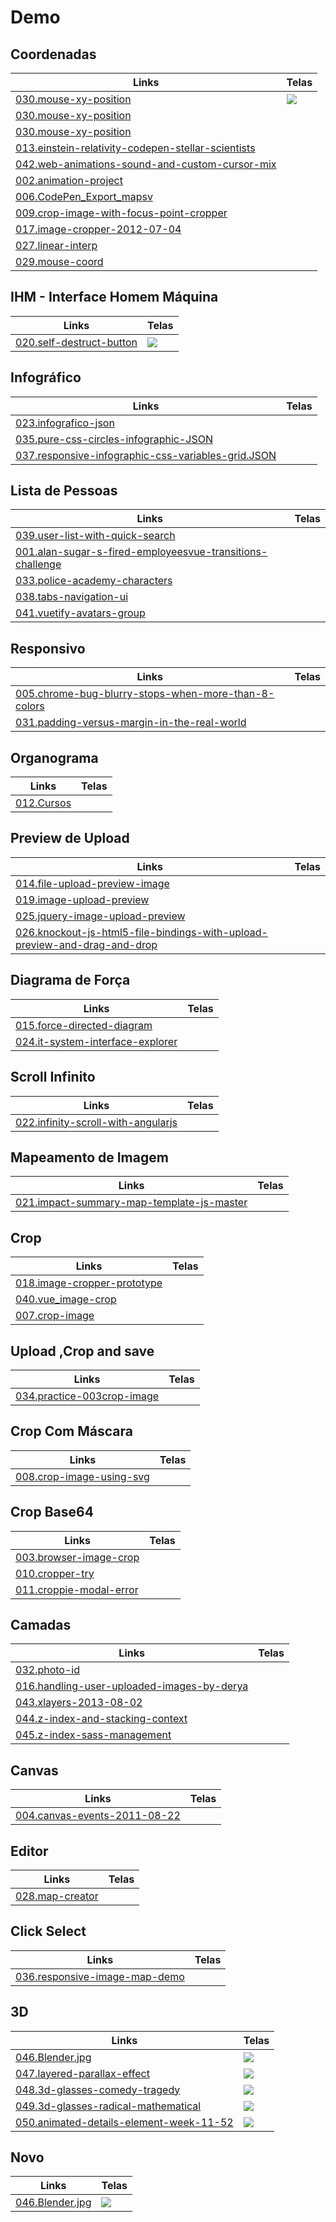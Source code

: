# Demo

## Coordenadas

|Links        |Telas        |
|---          |---          |
| [030.mouse-xy-position](https://renatomportugal.github.io/template/030.mouse-xy-position/) | <img src="images/030.mouse-xy-position.png"/> |
| [030.mouse-xy-position](https://renatomportugal.github.io/template/030.mouse-xy-position/) ||
| [030.mouse-xy-position](https://renatomportugal.github.io/template/030.mouse-xy-position/) ||
| [013.einstein-relativity-codepen-stellar-scientists](https://renatomportugal.github.io/template/013.einstein-relativity-codepen-stellar-scientists/) ||
| [042.web-animations-sound-and-custom-cursor-mix](https://renatomportugal.github.io/template/042.web-animations-sound-and-custom-cursor-mix/) ||
| [002.animation-project](https://renatomportugal.github.io/template/002.animation-project/) ||
| [006.CodePen_Export_mapsv](https://renatomportugal.github.io/template/006.CodePen_Export_mapsv/) ||
| [009.crop-image-with-focus-point-cropper](https://renatomportugal.github.io/template/009.crop-image-with-focus-point-cropper/) ||
| [017.image-cropper-2012-07-04](https://renatomportugal.github.io/template/017.image-cropper-2012-07-04/) ||
| [027.linear-interp](https://renatomportugal.github.io/template/027.linear-interp/) ||
| [029.mouse-coord](https://renatomportugal.github.io/template/029.mouse-coord/) ||

## IHM - Interface Homem Máquina

|Links        |Telas        |
|---          |---          |
| [020.self-destruct-button](https://renatomportugal.github.io/template/020.self-destruct-button/) | <img src="images/020.self-destruct-button.jpg"/> |

## Infográfico

|Links        |Telas        |
|---          |---          |
| [023.infografico-json](https://renatomportugal.github.io/template/023.infografico-json/) | |
| [035.pure-css-circles-infographic-JSON](https://renatomportugal.github.io/template/035.pure-css-circles-infographic-JSON/) | |
| [037.responsive-infographic-css-variables-grid.JSON](https://renatomportugal.github.io/template/037.responsive-infographic-css-variables-grid.JSON/) | |

## Lista de Pessoas

|Links        |Telas        |
|---          |---          |
| [039.user-list-with-quick-search](https://renatomportugal.github.io/template/039.user-list-with-quick-search/) ||
| [001.alan-sugar-s-fired-employeesvue-transitions-challenge](https://renatomportugal.github.io/template/001.alan-sugar-s-fired-employeesvue-transitions-challenge/) ||
| [033.police-academy-characters](https://renatomportugal.github.io/template/033.police-academy-characters/) ||
| [038.tabs-navigation-ui](https://renatomportugal.github.io/template/038.tabs-navigation-ui/) ||
| [041.vuetify-avatars-group](https://renatomportugal.github.io/template/041.vuetify-avatars-group/) ||

## Responsivo

|Links        |Telas        |
|---          |---          |
| [005.chrome-bug-blurry-stops-when-more-than-8-colors](https://renatomportugal.github.io/template/005.chrome-bug-blurry-stops-when-more-than-8-colors/) ||
| [031.padding-versus-margin-in-the-real-world](https://renatomportugal.github.io/template/031.padding-versus-margin-in-the-real-world/) ||

## Organograma

|Links        |Telas        |
|---          |---          |
| [012.Cursos](https://renatomportugal.github.io/template/012.Cursos/) ||

## Preview de Upload

|Links        |Telas        |
|---          |---          |
| [014.file-upload-preview-image](https://renatomportugal.github.io/template/014.file-upload-preview-image/) ||
| [019.image-upload-preview](https://renatomportugal.github.io/template/019.image-upload-preview/) ||
| [025.jquery-image-upload-preview](https://renatomportugal.github.io/template/025.jquery-image-upload-preview/) ||
| [026.knockout-js-html5-file-bindings-with-upload-preview-and-drag-and-drop](https://renatomportugal.github.io/template/026.knockout-js-html5-file-bindings-with-upload-preview-and-drag-and-drop/) ||

## Diagrama de Força

|Links        |Telas        |
|---          |---          |
| [015.force-directed-diagram](https://renatomportugal.github.io/template/015.force-directed-diagram/) ||
| [024.it-system-interface-explorer](https://renatomportugal.github.io/template/024.it-system-interface-explorer/) ||

## Scroll Infinito

|Links        |Telas        |
|---          |---          |
| [022.infinity-scroll-with-angularjs](https://renatomportugal.github.io/template/022.infinity-scroll-with-angularjs/) ||

## Mapeamento de Imagem

|Links        |Telas        |
|---          |---          |
| [021.impact-summary-map-template-js-master](https://renatomportugal.github.io/template/021.impact-summary-map-template-js-master/) ||

## Crop

|Links        |Telas        |
|---          |---          |
| [018.image-cropper-prototype](https://renatomportugal.github.io/template/018.image-cropper-prototype/) ||
| [040.vue_image-crop](https://renatomportugal.github.io/template/040.vue_image-crop/) ||
| [007.crop-image](https://renatomportugal.github.io/template/007.crop-image/) ||

## Upload ,Crop and save

|Links        |Telas        |
|---          |---          |
| [034.practice-003crop-image](https://renatomportugal.github.io/template/034.practice-003crop-image/) ||

## Crop Com Máscara

|Links        |Telas        |
|---          |---          |
| [008.crop-image-using-svg](https://renatomportugal.github.io/template/008.crop-image-using-svg/) ||

## Crop Base64

|Links        |Telas        |
|---          |---          |
| [003.browser-image-crop](https://renatomportugal.github.io/template/003.browser-image-crop/) ||
| [010.cropper-try](https://renatomportugal.github.io/template/010.cropper-try/) ||
| [011.croppie-modal-error](https://renatomportugal.github.io/template/011.croppie-modal-error/) ||

## Camadas

|Links        |Telas        |
|---          |---          |
| [032.photo-id](https://renatomportugal.github.io/template/032.photo-id/) ||
| [016.handling-user-uploaded-images-by-derya](https://renatomportugal.github.io/template/016.handling-user-uploaded-images-by-derya/) ||
| [043.xlayers-2013-08-02](https://renatomportugal.github.io/template/043.xlayers-2013-08-02/) ||
| [044.z-index-and-stacking-context](https://renatomportugal.github.io/template/044.z-index-and-stacking-context/) ||
| [045.z-index-sass-management](https://renatomportugal.github.io/template/045.z-index-sass-management/) ||

## Canvas

|Links        |Telas        |
|---          |---          |
| [004.canvas-events-2011-08-22](https://renatomportugal.github.io/template/004.canvas-events-2011-08-22/) ||

## Editor

|Links        |Telas        |
|---          |---          |
| [028.map-creator](https://renatomportugal.github.io/template/028.map-creator/) ||

## Click Select

|Links        |Telas        |
|---          |---          |
| [036.responsive-image-map-demo](https://renatomportugal.github.io/template/036.responsive-image-map-demo/) ||

## 3D

|Links        |Telas        |
|---          |---          |
| [046.Blender.jpg](https://renatomportugal.github.io/template/046.Blender/) |<img src="images/046.Blender.jpg"/> |
| [047.layered-parallax-effect](https://renatomportugal.github.io/template/047.layered-parallax-effect/) |<img src="images/047.layered-parallax-effect.jpg"/> |
| [048.3d-glasses-comedy-tragedy](https://renatomportugal.github.io/template/048.3d-glasses-comedy-tragedy/) |<img src="images/048.3d-glasses-comedy-tragedy.jpg"/> |
| [049.3d-glasses-radical-mathematical](https://renatomportugal.github.io/template/049.3d-glasses-radical-mathematical/) |<img src="images/049.3d-glasses-radical-mathematical.jpg"/> |
| [050.animated-details-element-week-11-52](https://renatomportugal.github.io/template/050.animated-details-element-week-11-52/) |<img src="images/050.animated-details-element-week-11-52.jpg"/> |

## Novo

|Links        |Telas        |
|---          |---          |
| [046.Blender.jpg](https://renatomportugal.github.io/template/) |<img src="images/030.mouse-xy-position.png"/> |